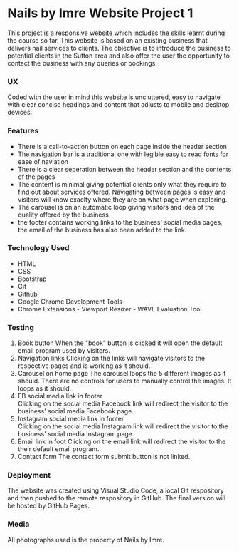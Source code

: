 # Nails by Imre Website Project 1
This project is a responsive website which includes the skills learnt during the course so far. This website is based on an existing business that delivers nail services to clients. The objective is to introduce the business to potential clients in the Sutton area and also offer the user the opportunity to contact the business with any queries or bookings.

### UX
Coded with the user in mind this website is uncluttered, easy to navigate with clear concise headings and content that adjusts to mobile and desktop devices.

### Features

- There is a call-to-action button on each page inside the header section
- The navigation bar is a traditional one with legible easy to read fonts for ease of naviation
- There is a clear seperation between the header section and the contents of the pages
- The content is minimal giving potential clients only what they require to find out about services offered. Navigating between pages is easy and visitors will know       exaclty where they are on what page when exploring.
- The carousel is on an automatic loop giving visitors and idea of the quality offered by the business
- the footer contains working links to the business' social media pages, the email of the business has also been added to the link. 

### Technology Used

- HTML
- CSS
- Bootstrap
- Git
- Github
- Google Chrome Development Tools
- Chrome Extensions - Viewport Resizer
                    - WAVE Evaluation Tool

### Testing

1.  Book button
    When the "book" button is clicked it will open the default email program used by visitors.
2.  Navigation links
    Clicking on the links will navigate visitors to the respective pages and is working as it should.
3.  Carousel on home page
    The carousel loops the 5 different images as it should. There are no controls for users to manually control the images.  It loops as it should.
4.  FB social media link in footer  
    Clicking on the social media Facebook link will redirect the visitor to the business' social media Facebook page.
5.  Instagram social media link in footer  
    Clicking on the social media Instagram link will redirect the visitor to the business' social media Instagram page.
6.  Email link in foot
    Clicking on the email link will redirect the visitor to the their default email program.
7.  Contact form
    The contact form submit button is not linked.

### Deployment

The website was created using Visual Studio Code, a local Git respository and then pushed to the remote respository in GitHub.  The final version will be hosted by GitHub Pages.

### Media

All photographs used is the property of Nails by Imre.

  
